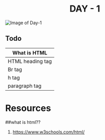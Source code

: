 # <div align="center" >DAY - 1</div>
![Image of Day-1](https://github.com/madhukarmayank/100DAYOFCODE/tree/main/Day%20-%201-%img.jpg)

## Todo
What is HTML | 
------------ | 
HTML heading tag   |
Br tag |
h tag |
paragraph tag |


# Resources
##what is html??
1.  <a href="https://www.w3schools.com/html/">https://www.w3schools.com/html/</a>
